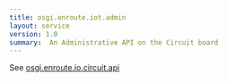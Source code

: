 ```yaml
---
title: osgi.enroute.iot.admin
layout: service
version: 1.0
summary:  An Administrative API on the Circuit board
---
```


See [osgi.enroute.io.circuit.api](osgi.enroute.io.circuit.api.html)

